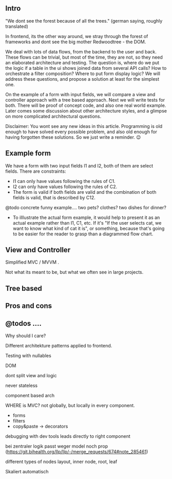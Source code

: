 

## Intro

"We dont see the forest because of all the trees." (german saying, roughly translated)

In frontend, its the other way around, we stray through the forest of frameworks and dont see the big mother Redwoodtree - the DOM.

We deal with lots of data flows, from the backend to the user and back. These flows can be trivial, but most of the time, they are not, 
so they need an elaborated architecture and testing. The question is, where do we put the logic if a table in the ui shows 
joined data from several API calls? How to orchestrate a filter composition? Where to put form display logic? We will 
address these questions, and propose a solution at least for the simplest one. 

On the example of a form with input fields, we will compare a view and controller approach with a tree based approach. 
Next we will write tests for both. There will be proof of concept code, and also one real world example. 
Later comes some discussion about other architecture styles, and a glimpse on more complicated architectural questions. 

Disclaimer: You wont see any new ideas in this article. Programming is old enough to have solved every possible problem, 
and also old enough for having forgotten these solutions. So we just write a reminder. 😉

## Example form

We have a form with two input fields I1 and I2, both of them are select fields. There are constraints: 
- I1 can only have values following the rules of C1. 
- I2 can only have values following the rules of C2.
- The form is valid if both fields are valid and the combination of both fields is valid, that is described by C12.

@todo concrete funny example.... two pets? clothes? two dishes for dinner?    
- To illlustrate the actual form example, it would help to present it as an actual example rather than I1, C1, etc. If it's "If the user selects cat, we want to know what kind of cat it is", or something, because that's going to be easier for the reader to grasp than a diagrammed flow chart.

## View and Controller

Simplified MVC / MVVM .

Not what its meant to be, but what we often see in large projects. 

## Tree based

## Pros and cons


## @todos .... 


Why should I care? 

Different architekture patterns applied to frontend. 

Testing with nullables

DOM

dont split view and logic

never stateless

component based arch

WHERE is MVC? not globally, but locally in every component. 


- forms
- filters
- copy&paste -> decorators

debugging with dev tools leads directly to right component

bei zentraler logik passt weger model noch prop (https://git.bihealth.org/llp/llp/-/merge_requests/674#note_285461)

different types of nodes
layout, inner node, root, leaf

Skaliert automatisch
